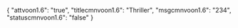 {
"attvoon1.6": "true",
"titlecmnvoon1.6": "Thriller",
"msgcmnvoon1.6": "234",
"statuscmnvoon1.6": "false"
}


